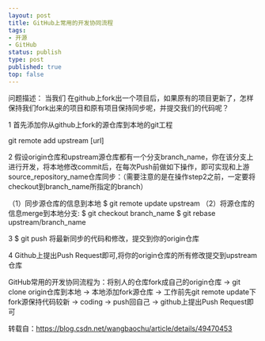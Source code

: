 ```yaml
--- 
layout: post
title: GitHub上常用的开发协同流程
tags: 
- 开源
- GitHub
status: publish
type: post
published: true
top: false
---
```

问题描述： 当我们 在github上fork出一个项目后，如果原有的项目更新了，怎样保持我们fork出来的项目和原有项目保持同步呢，并提交我们的代码呢？&nbsp;

1 首先添加你从github上fork的源仓库到本地的git工程

git remote add upstream [url] 

2 假设origin仓库和upstream源仓库都有一个分支branch_name，你在该分支上进行开发，将本地修改commit后，在每次Push前做如下操作，即可实现和上游source_repository_name仓库同步：（需要注意的是在操作step2之前，一定要将checkout到branch_name所指定的branch）

   （1）同步源仓库的信息到本地 
      $ git remote update upstream
   （2）将源仓库的信息merge到本地分支: 
      $ git checkout branch_name
      $ git rebase upstream/branch_name 
      
3 $ git push 将最新同步的代码和修改，提交到你的origin仓库

4 Github上提出Push Request即可,将你的origin仓库的所有修改提交到upstream仓库

GitHub常用的开发协同流程为：将别人的仓库fork成自己的origin仓库 → git clone origin仓库到本地 → 本地添加fork源仓库 → 工作前先git remote update下fork源保持代码较新 → coding → push回自己 → github上提出Push Request即可

转载自：https://blog.csdn.net/wangbaochu/article/details/49470453